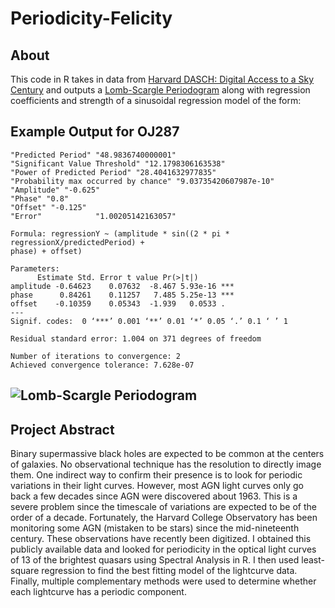 # Periodicity-Felicity

## About

This code in R takes in data from [Harvard DASCH: Digital Access to a Sky Century](http://dasch.rc.fas.harvard.edu/lightcurve.php) and outputs 
a [Lomb-Scargle Periodogram](https://cran.r-project.org/web/packages/lomb/lomb.pdf) along with regression coefficients and strength of a sinusoidal 
regression model of the form:

## Example Output for OJ287

    "Predicted Period" "48.9836740000001"
    "Significant Value Threshold" "12.1798306163538"           
    "Power of Predicted Period" "28.4041632977835"         
    "Probability max occurred by chance" "9.03735420607987e-10"              
    "Amplitude" "-0.625"   
    "Phase" "0.8"  
    "Offset" "-0.125"
    "Error"            "1.00205142163057"

    Formula: regressionY ~ (amplitude * sin((2 * pi * regressionX/predictedPeriod) + 
    phase) + offset)

    Parameters:
          Estimate Std. Error t value Pr(>|t|)    
    amplitude -0.64623    0.07632  -8.467 5.93e-16 ***
    phase      0.84261    0.11257   7.485 5.25e-13 ***
    offset    -0.10359    0.05343  -1.939   0.0533 .  
    ---
    Signif. codes:  0 ‘***’ 0.001 ‘**’ 0.01 ‘*’ 0.05 ‘.’ 0.1 ‘ ’ 1

    Residual standard error: 1.004 on 371 degrees of freedom

    Number of iterations to convergence: 2 
    Achieved convergence tolerance: 7.628e-07

## ![Lomb-Scargle Periodogram](https://github.com/Pencils113/Periodicity-Felicity/tree/main/Images/OJ287.png)

## Project Abstract

Binary supermassive black holes are expected to be common at the centers of galaxies. No observational technique has the resolution to directly image them. One indirect way to confirm their presence is to look for periodic variations in their light curves. However, most AGN light curves only go back a few decades since AGN were discovered about 1963. This is a severe problem since the timescale of variations are expected to be of the order of a decade.  Fortunately, the Harvard College Observatory has been monitoring some AGN (mistaken to be stars) since the mid-nineteenth century. These observations have recently been digitized. I obtained this publicly available data and looked for periodicity in the optical light curves of 13 of the brightest quasars using Spectral Analysis in R. I then used least-square regression to find the best fitting model of the lightcurve data. Finally, multiple complementary methods were used to determine whether each lightcurve has a periodic component.

